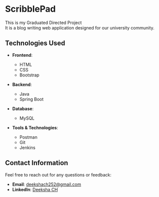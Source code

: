 # ScribblePad
This is my Graduated Directed Project </br>
It is a blog writing web application designed for our university community.
## Technologies Used

- **Frontend**:
  - HTML
  - CSS
  - Bootstrap

- **Backend**:
  - Java
  - Spring Boot

- **Database**:
  - MySQL

- **Tools & Technologies**:
  - Postman
  - Git
  - Jenkins
## Contact Information

Feel free to reach out for any questions or feedback:

- **Email**: [deekshach252@gmail.com](mailto:deekshach246@gmail.com)
- **LinkedIn**: [Deeksha CH](https://www.linkedin.com/in/deeksha-ch-696a5712a/)
